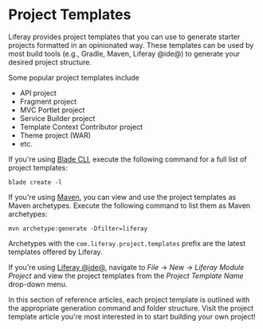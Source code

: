 # Project Templates [](id=project-templates)

Liferay provides project templates that you can use to generate starter projects
formatted in an opinionated way. These templates can be used by most build tools
(e.g., Gradle, Maven, Liferay @ide@) to generate your desired project structure.

Some popular project templates include

- API project
- Fragment project
- MVC Portlet project
- Service Builder project
- Template Context Contributor project
- Theme project (WAR)
- etc.

If you're using [Blade CLI](/develop/tutorials/-/knowledge_base/7-0/blade-cli),
execute the following command for a full list of project templates:

    blade create -l

If you're using [Maven](/develop/tutorials/-/knowledge_base/7-0/maven), you can
view and use the project templates as Maven archetypes. Execute the following
command to list them as Maven archetypes:

    mvn archetype:generate -Dfilter=liferay

Archetypes with the `com.liferay.project.templates` prefix are the latest
templates offered by Liferay.

If you're using
[Liferay @ide@](/develop/tutorials/-/knowledge_base/7-0/liferay-ide), navigate
to *File* &rarr; *New* &rarr; *Liferay Module Project* and view the project
templates from the *Project Template Name* drop-down menu.

In this section of reference articles, each project template is outlined with
the appropriate generation command and folder structure. Visit the project
template article you're most interested in to start building your own project!
